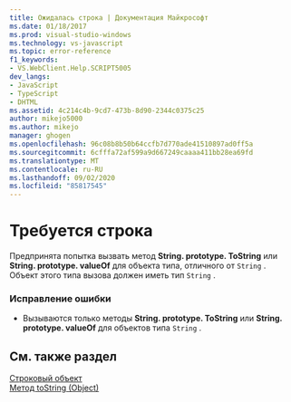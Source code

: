 ```yaml
---
title: Ожидалась строка | Документация Майкрософт
ms.date: 01/18/2017
ms.prod: visual-studio-windows
ms.technology: vs-javascript
ms.topic: error-reference
f1_keywords:
- VS.WebClient.Help.SCRIPT5005
dev_langs:
- JavaScript
- TypeScript
- DHTML
ms.assetid: 4c214c4b-9cd7-473b-8d90-2344c0375c25
author: mikejo5000
ms.author: mikejo
manager: ghogen
ms.openlocfilehash: 96c08b8b50b64ccfb7d770ade41510897ad0ff5a
ms.sourcegitcommit: 6cfffa72af599a9d667249caaaa411bb28ea69fd
ms.translationtype: MT
ms.contentlocale: ru-RU
ms.lasthandoff: 09/02/2020
ms.locfileid: "85817545"
---
```

# <a name="string-expected"></a>Требуется строка
Предпринята попытка вызвать метод **String. prototype. ToString** или **String. prototype. valueOf** для объекта типа, отличного от `String` . Объект этого типа вызова должен иметь тип `String` .  
  
### <a name="to-correct-this-error"></a>Исправление ошибки  
  
- Вызываются только методы **String. prototype. ToString** или **String. prototype. valueOf** для объектов типа `String` .  
  
## <a name="see-also"></a>См. также раздел  
 [Строковый объект](../../javascript/reference/string-object-javascript.md)   
 [Метод toString (Object)](../../javascript/reference/tostring-method-object-javascript.md)
